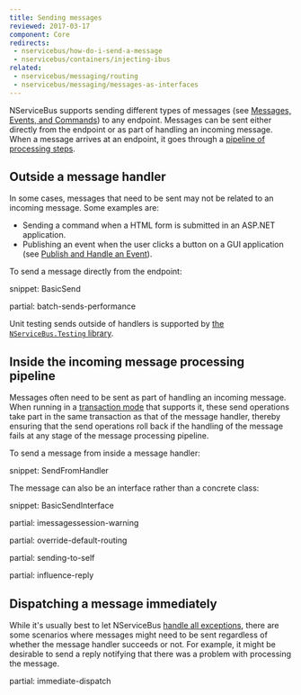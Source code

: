 ```yaml
---
title: Sending messages
reviewed: 2017-03-17
component: Core
redirects:
 - nservicebus/how-do-i-send-a-message
 - nservicebus/containers/injecting-ibus
related:
 - nservicebus/messaging/routing
 - nservicebus/messaging/messages-as-interfaces
---
```


NServiceBus supports sending different types of messages (see [Messages, Events, and Commands](messages-events-commands.md)) to any endpoint. Messages can be sent either directly from the endpoint or as part of handling an incoming message. When a message arrives at an endpoint, it goes through a [pipeline of processing steps](/nservicebus/pipeline/).

## Outside a message handler

In some cases, messages that need to be sent may not be related to an incoming message. Some examples are:

* Sending a command when a HTML form is submitted in an ASP.NET application.
* Publishing an event when the user clicks a button on a GUI application (see [Publish and Handle an Event](publish-subscribe/publish-handle-event.md)).

To send a message directly from the endpoint:

snippet: BasicSend

partial: batch-sends-performance

Unit testing sends outside of handlers is supported by [the `NServiceBus.Testing` library](/nservicebus/testing/#testing-logging-behavior).

## Inside the incoming message processing pipeline

Messages often need to be sent as part of handling an incoming message. When running in a [transaction mode](/transports/transactions.md) that supports it, these send operations take part in the same transaction as that of the message handler, thereby ensuring that the send operations roll back if the handling of the message fails at any stage of the message processing pipeline.

To send a message from inside a message handler:

snippet: SendFromHandler

The message can also be an interface rather than a concrete class:

snippet: BasicSendInterface

partial: imessagessession-warning


partial: override-default-routing


partial: sending-to-self


partial: influence-reply


## Dispatching a message immediately

While it's usually best to let NServiceBus [handle all exceptions](/nservicebus/recoverability/), there are some scenarios where messages might need to be sent regardless of whether the message handler succeeds or not. For example, it might be desirable to send a reply notifying that there was a problem with processing the message.

partial: immediate-dispatch